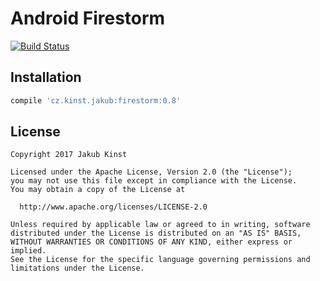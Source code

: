 # Android Firestorm
[![Build Status](https://travis-ci.org/jakubkinst/Android-Firestorm.svg?branch=master)](https://travis-ci.org/jakubkinst/Android-Firestorm) 

## Installation

```groovy
compile 'cz.kinst.jakub:firestorm:0.8'
```

## License
    Copyright 2017 Jakub Kinst
    
    Licensed under the Apache License, Version 2.0 (the "License");
    you may not use this file except in compliance with the License.
    You may obtain a copy of the License at
    
      http://www.apache.org/licenses/LICENSE-2.0
    
    Unless required by applicable law or agreed to in writing, software
    distributed under the License is distributed on an "AS IS" BASIS,
    WITHOUT WARRANTIES OR CONDITIONS OF ANY KIND, either express or implied.
    See the License for the specific language governing permissions and
    limitations under the License.
    